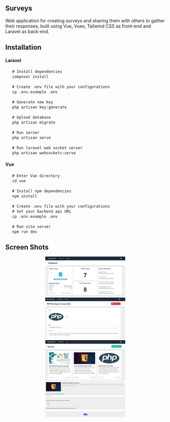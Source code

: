 ## Surveys

Web application for creating surveys and sharing them with others to gather their responses, built using Vue, Vuex, Tailwind CSS as front-end and Laravel as back-end.

## Installation

#### Laravel

```shell
   # Install dependencies
   composer install

   # Create .env file with your configurations
   cp .env.example .env

   # Generate new key
   php artisan key:generate

   # Upload database
   php artisan migrate

   # Run server
   php artisan serve

   # Run laravel web socket server
   php artisan websockets:serve
```

#### Vue

```shell
   # Enter Vue directory
   cd vue

   # Install npm dependencies
   npm install

   # Create .env file with your configurations
   # Set your backend api URL
   cp .env.example .env

   # Run vite server
   npm run dev
```

## Screen Shots

<p align="center">
<img src="screenshots/dashboard.PNG" alt="Dashboard" width="50%" >
<img src="screenshots/edit_survey.PNG" alt="Edit Survey" width="50%" >
<img src="screenshots/surveys.PNG" alt="Surveys" width="50%" >
<img src="screenshots/submission.PNG" alt="Submissions" width="50%" >
</p>
